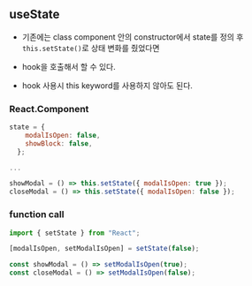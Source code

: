 ## useState

- 기존에는 class component 안의 constructor에서 state를 정의 후 `this.setState()`로 상태 변화를 줬었다면

- hook을 호출해서 할 수 있다.

- hook 사용시 this keyword를 사용하지 않아도 된다.

### React.Component

```javascript
state = {
    modalIsOpen: false,
    showBlock: false,
  };

...

showModal = () => this.setState({ modalIsOpen: true });
closeModal = () => this.setState({ modalIsOpen: false });
```

### function call

```javascript
import { setState } from "React";

[modalIsOpen, setModalIsOpen] = setState(false);

const showModal = () => setModalIsOpen(true);
const closeModal = () => setModalIsOpen(false);
```
